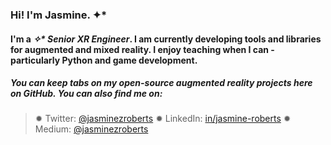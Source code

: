 ### Hi! I'm Jasmine. ✦* 

#### I'm a *✧\* Senior XR Engineer*. I am currently developing tools and libraries for augmented and mixed reality. I enjoy teaching when I can - particularly Python and game development.  

##### You can keep tabs on my open-source augmented reality projects here on GitHub. You can also find me on:  

> ✹ Twitter: [@jasminezroberts](https://www.twitter.com/jasminezroberts)
> ✹ LinkedIn: [in/jasmine-roberts](https://www.linkedin.com/in/jasmine-roberts)
> ✹ Medium: [@jasminezroberts](https://www.medium.com/@jasminezroberts)


